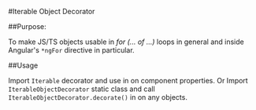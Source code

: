 
#Iterable Object Decorator

##Purpose:

To make JS/TS objects usable in _for (... of ...)_ loops in general and inside Angular's `*ngFor` directive in particular.

##Usage

Import `Iterable` decorator and use in on component properties. Or Import `IterableObjectDecorator` static class and call `IterableObjectDecorator.decorate()` in on any objects.